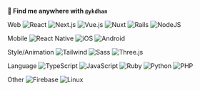 **👋 Find me anywhere with `@ykdhan`**

Web
![React](https://img.shields.io/badge/React-%2320232a.svg?logo=react&logoColor=%2361DAFB)
![Next.js](https://img.shields.io/badge/Next.js-black?logo=next.js&logoColor=white)
![Vue.js](https://img.shields.io/badge/Vue-1a1a1a?style=flat&logo=vue.js&logoColor=3fb280)
![Nuxt](https://img.shields.io/badge/Nuxt-002E3B?logo=nuxt&logoColor=#00DC82)
![Rails](https://img.shields.io/badge/Rails-%23CC0000.svg?logo=ruby-on-rails&logoColor=white)
![NodeJS](https://img.shields.io/badge/Node.js-84ba64?logo=node.js&logoColor=white)

Mobile
![React Native](https://img.shields.io/badge/React%20Native-159eca?style=flat&logo=react&logoColor=17191e)
![iOS](https://img.shields.io/badge/iOS-000000?&logo=apple&logoColor=white)
![Android](https://img.shields.io/badge/Android-3DDC84?logo=android&logoColor=white)

Style/Animation
![Tailwind](https://img.shields.io/badge/tailwindcss-0F172A?&logo=tailwindcss)
![Sass](https://img.shields.io/badge/Sass-C69?logo=sass&logoColor=fff)
![Three.js](https://img.shields.io/badge/Three.js-000?logo=threedotjs&logoColor=fff)

Language
![TypeScript](https://img.shields.io/badge/TypeScript-3178C6?logo=typescript&logoColor=fff)
![JavaScript](https://img.shields.io/badge/JavaScript-F7DF1E?logo=javascript&logoColor=000)
![Ruby](https://img.shields.io/badge/Ruby-cc0000?style=flat&logo=ruby&logoColor=white)
![Python](https://img.shields.io/badge/Python-3776AB?logo=python&logoColor=fff)
![PHP](https://img.shields.io/badge/php-%23777BB4.svg?&logo=php&logoColor=white)

Other
![Firebase](https://img.shields.io/badge/Firebase-039BE5?logo=Firebase&logoColor=white)
![Linux](https://img.shields.io/badge/Linux-FCC624?logo=linux&logoColor=black)
